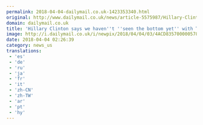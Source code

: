 ```yaml
---
permalink: 2018-04-04-dailymail.co.uk-1423353340.html
original: http://www.dailymail.co.uk/news/article-5575987/Hillary-Clinton-says-havent-seen-bottom-Trump-presidency.html?ITO=1490&ns_mchannel=rss&ns_campaign=1490
domain: dailymail.co.uk
title: 'Hillary Clinton says we haven''t ''seen the bottom yet'' with Trump'
image: http://i.dailymail.co.uk/i/newpix/2018/04/04/03/4ACD835700000578-0-image-a-72_1522807775779.jpg
date: 2018-04-04 02:26:39
category: news_us
translations: 
 - 'es'
 - 'de'
 - 'ru'
 - 'ja'
 - 'fr'
 - 'it'
 - 'zh-CN'
 - 'zh-TW'
 - 'ar'
 - 'pt'
 - 'hy'
---
```


